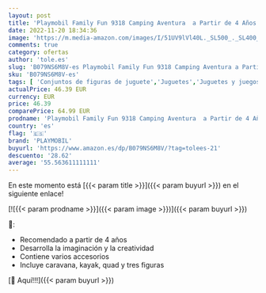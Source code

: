 ```yaml
---
layout: post
title: 'Playmobil Family Fun 9318 Camping Aventura  a Partir de 4 Años [Exclusivo]'
date: 2022-11-20 18:34:36
image: 'https://m.media-amazon.com/images/I/51UV9lVl40L._SL500_._SL400_.jpg'
comments: true
category: ofertas
author: 'tole.es'
slug: 'B079NS6M8V-es Playmobil Family Fun 9318 Camping Aventura a Partir de 4...'
sku: 'B079NS6M8V-es'
tags: [ 'Conjuntos de figuras de juguete','Juguetes','Juguetes y juegos','Muñecos y figuras','playmobil','🇪🇸', ]
actualPrice: 46.39 EUR
currency: EUR
price: 46.39
comparePrice: 64.99 EUR
prodname: 'Playmobil Family Fun 9318 Camping Aventura  a Partir de 4 Años [Exclusivo]'
country: 'es'
flag: '🇪🇸'
brand: 'PLAYMOBIL'
buyurl: 'https://www.amazon.es/dp/B079NS6M8V/?tag=tolees-21'
descuento: '28.62'
average: '55.563611111111'
---
```


En este momento está [{{< param title >}}]({{< param buyurl >}}) en el siguiente enlace!

[![{{< param prodname >}}]({{< param image >}})]({{< param buyurl >}})

🔎:

- Recomendado a partir de 4 años
- Desarrolla la imaginación y la creatividad
- Contiene varios accesorios
- Incluye caravana, kayak, quad y tres figuras

[🛒 Aquí!!!]({{< param buyurl >}})
